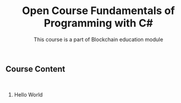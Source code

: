 <h1 align="center"><strong>Open Course Fundamentals of Programming with C#</strong></h1>
<p align="center">This course is a part of Blockchain education module</p>
</br>
<h2></b>Course Content</b></h2>
</br>

<ol>
  <li>Hello World</li>
  </ol>
